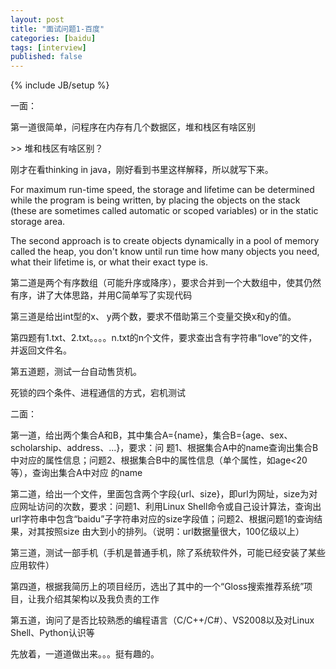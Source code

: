 ```yaml
---
layout: post
title: "面试问题1-百度"
categories: [baidu]
tags: [interview]
published: false
---
```

{% include JB/setup %}

一面：

第一道很简单，问程序在内存有几个数据区，堆和栈区有啥区别

&gt;&gt; 堆和栈区有啥区别？

刚才在看thinking in java，刚好看到书里这样解释，所以就写下来。

For maximum run-time speed, the storage and lifetime can be determined while the program is being written, by placing the objects on the stack (these are sometimes called automatic or scoped variables) or in the static storage area.

The second approach is to create objects dynamically in a pool of memory called the heap, you don't know until run time how many objects you need, what their lifetime is, or what their exact type is.

第二道是两个有序数组（可能升序或降序），要求合并到一个大数组中，使其仍然有序，讲了大体思路，并用C简单写了实现代码

第三道是给出int型的x、 y两个数，要求不借助第三个变量交换x和y的值。

第四题有1.txt、2.txt。。。。n.txt的n个文件，要求查出含有字符串“love”的文件，并返回文件名。

第五道题，测试一台自动售货机。

死锁的四个条件、进程通信的方式，宕机测试

二面：

第一道，给出两个集合A和B，其中集合A={name}，集合B={age、sex、scholarship、address、...}，要求：问 题1、根据集合A中的name查询出集合B中对应的属性信息；问题2、根据集合B中的属性信息（单个属性，如age&lt;20等），查询出集合A中对应 的name

第二道，给出一个文件，里面包含两个字段{url、size}，即url为网址，size为对应网址访问的次数，要求：问题1、利用Linux  Shell命令或自己设计算法，查询出url字符串中包含“baidu”子字符串对应的size字段值；问题2、根据问题1的查询结果，对其按照size 由大到小的排列。（说明：url数据量很大，100亿级以上）

第三道，测试一部手机（手机是普通手机，除了系统软件外，可能已经安装了某些应用软件）

第四道，根据我简历上的项目经历，选出了其中的一个“Gloss搜索推荐系统”项目，让我介绍其架构以及我负责的工作

第五道，询问了是否比较熟悉的编程语言（C/C++/C#）、VS2008以及对Linux Shell、Python认识等

先放着，一道道做出来。。。挺有趣的。